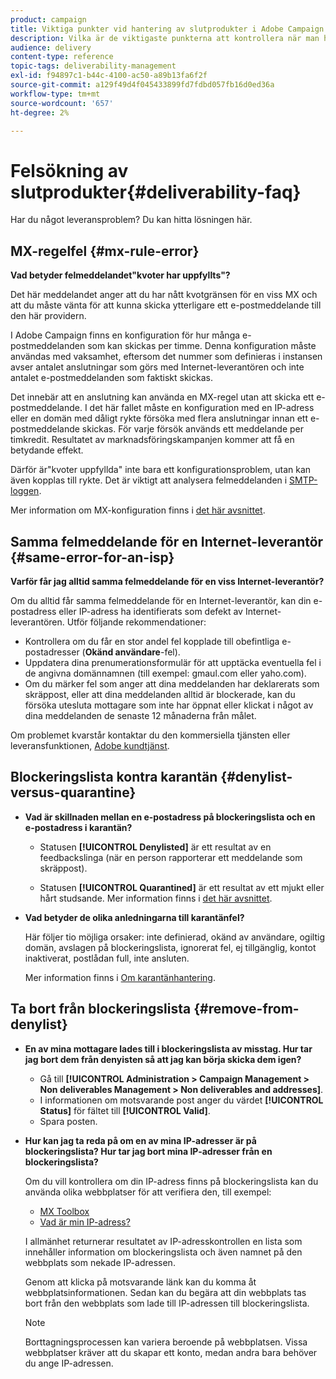 ```yaml
---
product: campaign
title: Viktiga punkter vid hantering av slutprodukter i Adobe Campaign Classic
description: Vilka är de viktigaste punkterna att kontrollera när man hanterar produkter i Adobe Campaign Classic?
audience: delivery
content-type: reference
topic-tags: deliverability-management
exl-id: f94897c1-b44c-4100-ac50-a89b13fa6f2f
source-git-commit: a129f49d4f045433899fd7fdbd057fb16d0ed36a
workflow-type: tm+mt
source-wordcount: '657'
ht-degree: 2%

---
```


# Felsökning av slutprodukter{#deliverability-faq}

Har du något leveransproblem? Du kan hitta lösningen här.

## MX-regelfel {#mx-rule-error}

**Vad betyder felmeddelandet&quot;kvoter har uppfyllts&quot;?**

Det här meddelandet anger att du har nått kvotgränsen för en viss MX och att du måste vänta för att kunna skicka ytterligare ett e-postmeddelande till den här providern.

I Adobe Campaign finns en konfiguration för hur många e-postmeddelanden som kan skickas per timme. Denna konfiguration måste användas med vaksamhet, eftersom det nummer som definieras i instansen avser antalet anslutningar som görs med Internet-leverantören och inte antalet e-postmeddelanden som faktiskt skickas.

Det innebär att en anslutning kan använda en MX-regel utan att skicka ett e-postmeddelande. I det här fallet måste en konfiguration med en IP-adress eller en domän med dåligt rykte försöka med flera anslutningar innan ett e-postmeddelande skickas. För varje försök används ett meddelande per timkredit. Resultatet av marknadsföringskampanjen kommer att få en betydande effekt.

Därför är&quot;kvoter uppfyllda&quot; inte bara ett konfigurationsproblem, utan kan även kopplas till rykte. Det är viktigt att analysera felmeddelanden i [SMTP-loggen](../../production/using/monitoring-processes.md#smtp-errors-per-domain).

Mer information om MX-konfiguration finns i [det här avsnittet](../../installation/using/email-deliverability.md#mx-configuration).

## Samma felmeddelande för en Internet-leverantör {#same-error-for-an-isp}

**Varför får jag alltid samma felmeddelande för en viss Internet-leverantör?**

Om du alltid får samma felmeddelande för en Internet-leverantör, kan din e-postadress eller IP-adress ha identifierats som defekt av Internet-leverantören. Utför följande rekommendationer:
* Kontrollera om du får en stor andel fel kopplade till obefintliga e-postadresser (**Okänd användare**-fel).
* Uppdatera dina prenumerationsformulär för att upptäcka eventuella fel i de angivna domännamnen (till exempel: gmaul.com eller yaho.com).
* Om du märker fel som anger att dina meddelanden har deklarerats som skräppost, eller att dina meddelanden alltid är blockerade, kan du försöka utesluta mottagare som inte har öppnat eller klickat i något av dina meddelanden de senaste 12 månaderna från målet.

Om problemet kvarstår kontaktar du den kommersiella tjänsten eller leveransfunktionen, [Adobe kundtjänst](https://helpx.adobe.com/sv/enterprise/admin-guide.html/enterprise/using/support-for-experience-cloud.ug.html).

## Blockeringslista kontra karantän {#denylist-versus-quarantine}

* **Vad är skillnaden mellan en e-postadress på blockeringslista och en e-postadress i karantän?**

   * Statusen **[!UICONTROL Denylisted]** är ett resultat av en feedbackslinga (när en person rapporterar ett meddelande som skräppost).

   * Statusen **[!UICONTROL Quarantined]** är ett resultat av ett mjukt eller hårt studsande.
   Mer information finns i [det här avsnittet](understanding-quarantine-management.md#quarantine-vs-denylist).

* **Vad betyder de olika anledningarna till karantänfel?**

   Här följer tio möjliga orsaker: inte definierad, okänd av användare, ogiltig domän, avslagen på blockeringslista, ignorerat fel, ej tillgänglig, kontot inaktiverat, postlådan full, inte ansluten.

   Mer information finns i [Om karantänhantering](understanding-quarantine-management.md).

## Ta bort från blockeringslista {#remove-from-denylist}

* **En av mina mottagare lades till i blockeringslista av misstag. Hur tar jag bort dem från denyisten så att jag kan börja skicka dem igen?**

   * Gå till **[!UICONTROL Administration > Campaign Management > Non deliverables Management > Non deliverables and addresses]**.
   * I informationen om motsvarande post anger du värdet **[!UICONTROL Status]** för fältet till **[!UICONTROL Valid]**.
   * Spara posten.

* **Hur kan jag ta reda på om en av mina IP-adresser är på blockeringslista? Hur tar jag bort mina IP-adresser från en blockeringslista?**

   Om du vill kontrollera om din IP-adress finns på blockeringslista kan du använda olika webbplatser för att verifiera den, till exempel:
   * [MX Toolbox](https://mxtoolbox.com/)
   * [Vad är min IP-adress?](https://whatismyipaddress.com)

   I allmänhet returnerar resultatet av IP-adresskontrollen en lista som innehåller information om blockeringslista och även namnet på den webbplats som nekade IP-adressen.

   Genom att klicka på motsvarande länk kan du komma åt webbplatsinformationen. Sedan kan du begära att din webbplats tas bort från den webbplats som lade till IP-adressen till blockeringslista.

   >[!NOTE]
   >
   >Borttagningsprocessen kan variera beroende på webbplatsen. Vissa webbplatser kräver att du skapar ett konto, medan andra bara behöver du ange IP-adressen.
